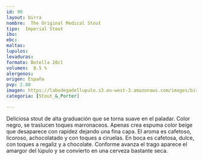 ```yaml
---
id: 90
layout: birra
nombre:  The Original Medical Stout
tipo:  Imperial Stout
ibu:  
ebc:
maltas: 
lupulos: 
levaduras: 
formato: Botella 20cl
volumen:  8.5 %
alergenos: 
origen: España
pvp: 2.80
imagen: https://labodegadellupulo.s3.eu-west-3.amazonaws.com/images/birras/medicalstout.jpg
categoria: [Stout_&_Porter]

---
```

Deliciosa stout de alta graduación que se torna suave en el paladar. Color negro, se traslucen toques marronaceos. Apenas crea espuma color beige que desaparece con rapidez dejando una fina capa. El aroma es cafetoso, licoroso, achocolatado y con toques a ciruelas. En boca es cafetosa, dulce, con toques a regaliz y a chocolate. Conforme avanza el trago aparece el amargor del lúpulo y se convierto en una cerveza bastante seca.

